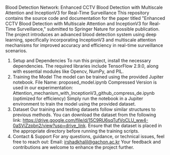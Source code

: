 Blood Detection Network: Enhanced CCTV Blood Detection with Multiscale Attention and InceptionV3 for Real-Time Surveillance
This repository contains the source code and documentation for the paper titled "Enhanced CCTV Blood Detection with Multiscale Attention and InceptionV3 for Real-Time Surveillance," submitted to Springer Nature for possible publication. The project introduces an advanced blood detection system using deep learning, specifically incorporating InceptionV3 and multiscale attention mechanisms for improved accuracy and efficiency in real-time surveillance scenarios.
1. Setup and Dependencies
To run this project, install the necessary dependencies. The required libraries include TensorFlow 2.9.0, along with essential modules like Opencv, NumPy, and PIL.
2. Training the Model
The model can be trained using the provided Jupiter notebook. File Name: proposed_model.ipynb
Compressed Version is used in our experimentation: Attention_mechanism_with_InceptionV3_github_compress_de.ipynb (optimized for efficiency)
Simply run the notebook in a Jupiter environment to train the model using the provided dataset.
3. Dataset
Our training and testing datasets follow similar structures to previous methods. You can download the dataset from the following link:  https://drive.google.com/file/d/15C9RU6sqTufVoCLU_ww4-0aSViZzpbn2/view?usp=drive_link. Ensure that the dataset is placed in the appropriate directory before running the training scripts.
 4. Contact & Support
For any questions, guidance, or technical issues, feel free to reach out: Email: irshadkhalil@gachon.ac.kr
Your feedback and contributions are welcome to enhance the project further.

